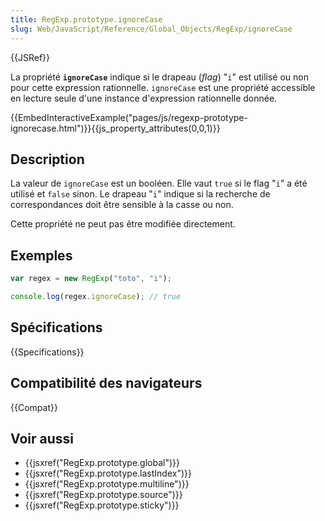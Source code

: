 ```yaml
---
title: RegExp.prototype.ignoreCase
slug: Web/JavaScript/Reference/Global_Objects/RegExp/ignoreCase
---
```


{{JSRef}}

La propriété **`ignoreCase`** indique si le drapeau (_flag_) "`i`" est utilisé ou non pour cette expression rationnelle. `ignoreCase` est une propriété accessible en lecture seule d'une instance d'expression rationnelle donnée.

{{EmbedInteractiveExample("pages/js/regexp-prototype-ignorecase.html")}}{{js_property_attributes(0,0,1)}}

## Description

La valeur de `ignoreCase` est un booléen. Elle vaut `true` si le flag "`i`" a été utilisé et `false` sinon. Le drapeau "`i`" indique si la recherche de correspondances doit être sensible à la casse ou non.

Cette propriété ne peut pas être modifiée directement.

## Exemples

```js
var regex = new RegExp("toto", "i");

console.log(regex.ignoreCase); // true
```

## Spécifications

{{Specifications}}

## Compatibilité des navigateurs

{{Compat}}

## Voir aussi

- {{jsxref("RegExp.prototype.global")}}
- {{jsxref("RegExp.prototype.lastIndex")}}
- {{jsxref("RegExp.prototype.multiline")}}
- {{jsxref("RegExp.prototype.source")}}
- {{jsxref("RegExp.prototype.sticky")}}
